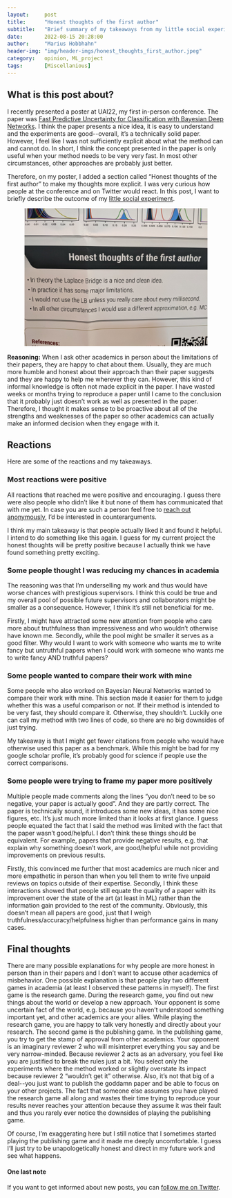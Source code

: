 ```yaml
---
layout:     post
title:      "Honest thoughts of the first author"
subtitle:   "Brief summary of my takeaways from my little social experiment"
date:       2022-08-15 20:28:00
author:     "Marius Hobbhahn"
header-img: "img/header-imgs/honest_thoughts_first_author.jpeg"
category:   opinion, ML_project
tags:       [Miscellanious]
---
```


## What is this post about?

I recently presented a poster at UAI22, my first in-person conference. The paper was [Fast Predictive Uncertainty for Classification with Bayesian Deep Networks](https://www.mariushobbhahn.com/2022-05-29-LB_for_BNNs/). I think the paper presents a nice idea, it is easy to understand and the experiments are good--overall, it’s a technically solid paper. However, I feel like I was not sufficiently explicit about what the method can and cannot do. In short, I think the concept presented in the paper is only useful when your method needs to be very very fast. In most other circumstances, other approaches are probably just better. 

Therefore, on my poster, I added a section called “Honest thoughts of the first author” to make my thoughts more explicit. I was very curious how people at the conference and on Twitter would react. In this post, I want to briefly describe the outcome of my [little social experiment](https://twitter.com/MariusHobbhahn/status/1554856125513736194). 

<figure>
  <img src="/img/header-imgs/honest_thoughts_first_author.jpeg"/>
</figure>

**Reasoning:** When I ask other academics in person about the limitations of their papers, they are happy to chat about them. Usually, they are much more humble and honest about their approach than their paper suggests and they are happy to help me wherever they can. However, this kind of informal knowledge is often not made explicit in the paper. I have wasted weeks or months trying to reproduce a paper until I came to the conclusion that it probably just doesn’t work as well as presented in the paper. Therefore, I thought it makes sense to be proactive about all of the strengths and weaknesses of the paper so other academics can actually make an informed decision when they engage with it. 

## Reactions

Here are some of the reactions and my takeaways. 


### Most reactions were positive

All reactions that reached me were positive and encouraging. I guess there were also people who didn’t like it but none of them has communicated that with me yet. In case you are such a person feel free to [reach out anonymously](admonymous.co/mariushobbhahn), I’d be interested in counterarguments. 

I think my main takeaway is that people actually liked it and found it helpful. I intend to do something like this again. I guess for my current project the honest thoughts will be pretty positive because I actually think we have found something pretty exciting. 


### Some people thought I was reducing my chances in academia 

The reasoning was that I’m underselling my work and thus would have worse chances with prestigious supervisors. I think this could be true and my overall pool of possible future supervisors and collaborators might be smaller as a consequence. However, I think it’s still net beneficial for me. 

Firstly, I might have attracted some new attention from people who care more about truthfulness than impressiveness and who wouldn’t otherwise have known me. Secondly, while the pool might be smaller it serves as a good filter. Why would I want to work with someone who wants me to write fancy but untruthful papers when I could work with someone who wants me to write fancy AND truthful papers? 


### Some people wanted to compare their work with mine

Some people who also worked on Bayesian Neural Networks wanted to compare their work with mine. This section made it easier for them to judge whether this was a useful comparison or not. If their method is intended to be very fast, they should compare it. Otherwise, they shouldn’t. Luckily one can call my method with two lines of code, so there are no big downsides of just trying. 

My takeaway is that I might get fewer citations from people who would have otherwise used this paper as a benchmark. While this might be bad for my google scholar profile, it’s probably good for science if people use the correct comparisons. 


### Some people were trying to frame my paper more positively

Multiple people made comments along the lines “you don’t need to be so negative, your paper is actually good”. And they are partly correct. The paper is technically sound, it introduces some new ideas, it has some nice figures, etc. It’s just much more limited than it looks at first glance. I guess people equated the fact that I said the method was limited with the fact that the paper wasn’t good/helpful. I don’t think these things should be equivalent. For example, papers that provide negative results, e.g. that explain why something doesn’t work, are good/helpful while not providing improvements on previous results. 

Firstly, this convinced me further that most academics are much nicer and more empathetic in person than when you tell them to write five unpaid reviews on topics outside of their expertise. Secondly, I think these interactions showed that people still equate the quality of a paper with its improvement over the state of the art (at least in ML) rather than the information gain provided to the rest of the community. Obviously, this doesn’t mean all papers are good, just that I weigh truthfulness/accuracy/helpfulness higher than performance gains in many cases. 


## Final thoughts

There are many possible explanations for why people are more honest in person than in their papers and I don’t want to accuse other academics of misbehavior. One possible explanation is that people play two different games in academia (at least I observed these patterns in myself). The first game is the research game. During the research game, you find out new things about the world or develop a new approach. Your opponent is some uncertain fact of the world, e.g. because you haven’t understood something important yet, and other academics are your allies. While playing the research game, you are happy to talk very honestly and directly about your research. The second game is the publishing game. In the publishing game, you try to get the stamp of approval from other academics. Your opponent is an imaginary reviewer 2 who will misinterpret everything you say and be very narrow-minded. Because reviewer 2 acts as an adversary, you feel like you are justified to break the rules just a bit. You select only the experiments where the method worked or slightly overstate its impact because reviewer 2 “wouldn’t get it” otherwise. Also, it’s not that big of a deal--you just want to publish the goddamn paper and be able to focus on your other projects. The fact that someone else assumes you have played the research game all along and wastes their time trying to reproduce your results never reaches your attention because they assume it was their fault and thus you rarely ever notice the downsides of playing the publishing game. 

Of course, I’m exaggerating here but I still notice that I sometimes started playing the publishing game and it made me deeply uncomfortable. I guess I’ll just try to be unapologetically honest and direct in my future work and see what happens. 

#### One last note

If you want to get informed about new posts, you can [follow me on Twitter](https://twitter.com/MariusHobbhahn).

